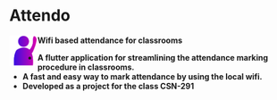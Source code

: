 # Attendo
<img align = "left" src = "https://github.com/Attendo-App/Attendo/blob/master/assets/images/attendo-icon.png" width = 10%>
<b>Wifi based attendance for classrooms <b>
  
- A flutter application for streamlining the attendance marking procedure in classrooms. 
- A fast and easy way to mark attendance by using the local wifi.
- Developed as a project for the class CSN-291

